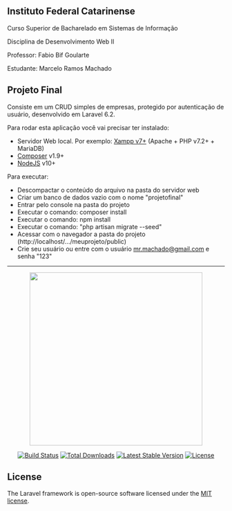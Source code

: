 ## Instituto Federal Catarinense

<p>Curso Superior de Bacharelado em Sistemas de Informação</p>
<p>Disciplina de Desenvolvimento Web II</p>
<p>Professor: Fabio Bif Goularte</p>
<p>Estudante: Marcelo Ramos Machado</p>

## Projeto Final

Consiste em um CRUD simples de empresas, protegido por autenticação de usuário, desenvolvido em Laravel 6.2.

Para rodar esta aplicação você vai precisar ter instalado:
- Servidor Web local. Por exemplo: <a href="https://www.apachefriends.org/pt_br/index.html">Xampp v7+</a> (Apache + PHP v7.2+ + MariaDB)
- <a href="https://getcomposer.org/download/">Composer</a> v1.9+
- <a href="https://nodejs.org/en/download/">NodeJS</a> v10+

Para executar:
- Descompactar o conteúdo do arquivo na pasta do servidor web
- Criar um banco de dados vazio com o nome "projetofinal"
- Entrar pelo console na pasta do projeto
- Executar o comando: composer install
- Executar o comando: npm install
- Executar o comando: "php artisan migrate --seed"
- Acessar com o navegador a pasta do projeto (http://localhost/.../meuprojeto/public)
- Crie seu usuário ou entre com o usuário <a href="mailto:mr.machado@gmail.com?Subject=Projeto%20WebII" target="_top">mr.machado@gmail.com</a> e senha "123"

<hr/>

<p align="center"><img src="https://res.cloudinary.com/dtfbvvkyp/image/upload/v1566331377/laravel-logolockup-cmyk-red.svg" width="400"></p>

<p align="center">
<a href="https://travis-ci.org/laravel/framework"><img src="https://travis-ci.org/laravel/framework.svg" alt="Build Status"></a>
<a href="https://packagist.org/packages/laravel/framework"><img src="https://poser.pugx.org/laravel/framework/d/total.svg" alt="Total Downloads"></a>
<a href="https://packagist.org/packages/laravel/framework"><img src="https://poser.pugx.org/laravel/framework/v/stable.svg" alt="Latest Stable Version"></a>
<a href="https://packagist.org/packages/laravel/framework"><img src="https://poser.pugx.org/laravel/framework/license.svg" alt="License"></a>
</p>

## License

The Laravel framework is open-source software licensed under the [MIT license](https://opensource.org/licenses/MIT).
